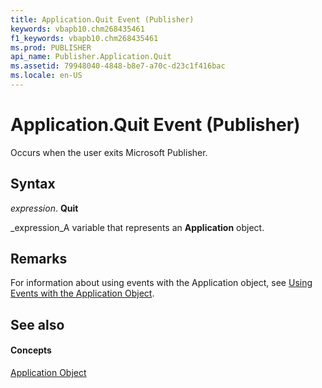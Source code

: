 ```yaml
---
title: Application.Quit Event (Publisher)
keywords: vbapb10.chm268435461
f1_keywords: vbapb10.chm268435461
ms.prod: PUBLISHER
api_name: Publisher.Application.Quit
ms.assetid: 79948040-4848-b8e7-a70c-d23c1f416bac
ms.locale: en-US
---
```



# Application.Quit Event (Publisher)

Occurs when the user exits Microsoft Publisher.


## Syntax

 _expression_. **Quit**

 _expression_A variable that represents an  **Application** object.


## Remarks

For information about using events with the Application object, see  [Using Events with the Application Object](using-events-with-the-application-object-publisher.md).


## See also


#### Concepts


 [Application Object](application-object-publisher.md)

